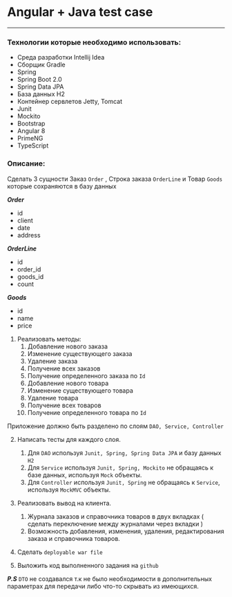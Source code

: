 # Angular + Java test case

---

### Технологии которые необходимо использовать:

- Среда разработки Intellij Idea
- Сборщик Gradle
- Spring
- Spring Boot 2.0
- Spring Data JPA
- База данных H2
- Контейнер сервлетов Jetty, Tomcat
- Junit
- Mockito
- Bootstrap
- Angular 8
- PrimeNG
- TypeScript</br>

### Описание:

Сделать 3 сущности Заказ  `Order` , Строка заказа `OrderLine` и Товар
`Goods` которые сохраняются в базу данных

**_Order_**

- id
- client
- date
- address

**_OrderLine_**

- id
- order_id
- goods_id
- count

**_Goods_**

- id
- name
- price

1. Реализовать методы:
    1. Добавление нового заказа
    2. Изменение существующего заказа
    3. Удаление заказа
    4. Получение всех заказов
    5. Получение определенного заказа по `Id`
    6. Добавление нового товара
    7. Изменение существующего товара
    8. Удаление товара
    9. Получение всех товаров
    10. Получение определенного товара по `Id`

Приложение должно быть разделено по слоям `DAO, Service, Controller`

2. Написать тесты для каждого слоя.
    1. Для `DAO` используя `Junit, Spring, Spring Data JPA` и базу данных `H2`
    2. Для `Service` используя `Junit, Spring, Mockito` не обращаясь к базе данных, используя `Mock` объекты.
    3. Для `Controller` используя `Junit, Spring` не обращаясь к `Service`, используя `MockMVC` объекты.

3. Реализовать вывод на клиента.
    1. Журнала заказов и справочника товаров в двух вкладках ( сделать переключение между журналами через вкладки )
    2. Возможность добавления, изменения, удаления, редактирования заказа и справочника товаров.

4. Сделать `deployable war file`
5. Выложить код выполненного задания на `github`

**_P.S_** `DTO` не создавался т.к не было необходимости в дополнительных параметрах для передачи либо что-то скрывать из
имеющихся.